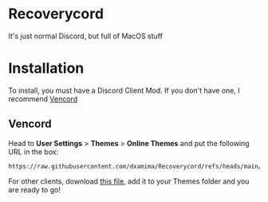 # Recoverycord
It's just normal Discord, but full of MacOS stuff

# Installation
To install, you must have a Discord Client Mod. If you don't have one, I recommend [Vencord](https://github.com/Vendicated/Vesktop)
## Vencord
Head to **User Settings** > **Themes** > **Online Themes** and put the following URL in the box:
```
https://raw.githubusercontent.com/dxamima/Recoverycord/refs/heads/main/recoveryCordTheme.css
```
For other clients, download [this file](https://raw.githubusercontent.com/dxamima/Recoverycord/refs/heads/main/recoveryCordTheme.css), add it to your Themes folder and you are ready to go!
